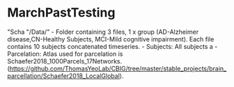 # MarchPastTesting


"Scha
"/Data/" - Folder containing 3 files, 1 x group (AD-Alzheimer disease,CN-Healthy Subjects, MCI-Mild cognitive impairment). Each file contains 10 subjects concatenated timeseries.
       - Subjects: All subjects a
       - Parcelation: Atlas used for parcelation is Schaefer2018_1000Parcels_17Networks. (https://github.com/ThomasYeoLab/CBIG/tree/master/stable_projects/brain_parcellation/Schaefer2018_LocalGlobal).
